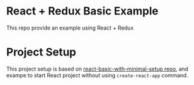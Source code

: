 # React + Redux Basic Example

This repo provide an example using React + Redux

# Project Setup

This project setup is based on [react-basic-with-minimal-setup repo](https://github.com/janumedia/react-basic-with-minimal-setup), and exampe to start React project without using `create-react-app` command.